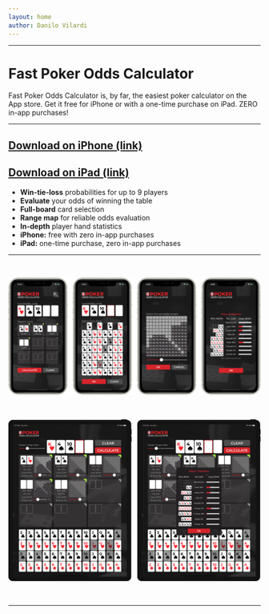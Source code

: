 ```yaml
---
layout: home
author: Danilo Vilardi
---
```


----

# Fast Poker Odds Calculator

Fast Poker Odds Calculator is, by far, the easiest poker calculator on the App store. Get it free for iPhone or with a one-time purchase on iPad. ZERO in-app purchases!

----

## [Download on iPhone (link)](https://apps.apple.com/app/apple-store/id1524398420?pt=121864549&ct=ghp&mt=8)
## [Download on iPad (link)](https://apps.apple.com/app/apple-store/id1526255067?pt=121864549&ct=ghp&mt=8)

* **Win-tie-loss** probabilities for up to 9 players
* **Evaluate** your odds of winning the table
* **Full-board** card selection
* **Range map** for reliable odds evaluation
* **In-depth** player hand statistics
* **iPhone:** free with zero in-app purchases
* **iPad:** one-time purchase, zero in-app purchases

----

<br>

![](/assets/HomePage/iPhoneAppScreens.png)

<br>

![](/assets/HomePage/iPadAppScreens.png)

<br>

----


